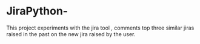 # JiraPython-
This project experiments with the jira tool , comments  top three similar jiras raised in the past on the new jira raised by the user.
